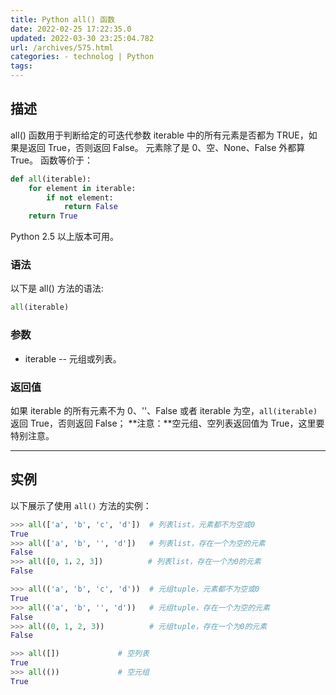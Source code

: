 ```yaml
---
title: Python all() 函数
date: 2022-02-25 17:22:35.0
updated: 2022-03-30 23:25:04.782
url: /archives/575.html
categories: - technolog | Python
tags: 
---
```




## 描述

all() 函数用于判断给定的可迭代参数 iterable 中的所有元素是否都为 TRUE，如果是返回 True，否则返回 False。 元素除了是 0、空、None、False 外都算 True。 函数等价于：

```python
def all(iterable):
    for element in iterable:
        if not element:
            return False
    return True
```

Python 2.5 以上版本可用。

### 语法

以下是 all() 方法的语法:

```Python
all(iterable)
```

### 参数

*   iterable -- 元组或列表。

### 返回值

如果 iterable 的所有元素不为 0、''、False 或者 iterable 为空，`all(iterable)` 返回 True，否则返回 False； **注意：**空元组、空列表返回值为 True，这里要特别注意。

* * *

## 实例

以下展示了使用 `all()` 方法的实例：

```python
>>> all(['a', 'b', 'c', 'd'])  # 列表list，元素都不为空或0
True
>>> all(['a', 'b', '', 'd'])   # 列表list，存在一个为空的元素
False
>>> all([0, 1，2, 3])          # 列表list，存在一个为0的元素
False

>>> all(('a', 'b', 'c', 'd'))  # 元组tuple，元素都不为空或0
True
>>> all(('a', 'b', '', 'd'))   # 元组tuple，存在一个为空的元素
False
>>> all((0, 1, 2, 3))          # 元组tuple，存在一个为0的元素
False

>>> all([])             # 空列表
True
>>> all(())             # 空元组
True
```